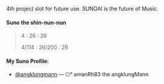 4th project slot for future use.
SUNOAI is the future of Music.

#### Suno the shin-nun-nun
> 4 : 26 : 26
> 
> 4/114 : 26/200 : 26

#### My Suno Profile:
- [@angklungmann](https://suno.com/@angklungmann) — ⎔° amanRh83 the angklungMann
